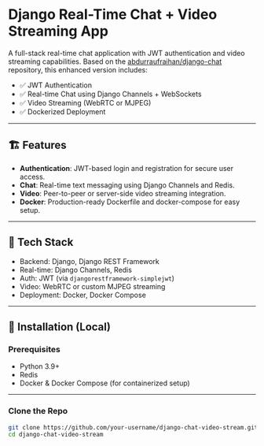 # Django Real-Time Chat + Video Streaming App

A full-stack real-time chat application with JWT authentication and video streaming capabilities. Based on the [abdurraufraihan/django-chat](https://github.com/abdurraufraihan/django-chat) repository, this enhanced version includes:

- ✅ JWT Authentication
- ✅ Real-time Chat using Django Channels + WebSockets
- ✅ Video Streaming (WebRTC or MJPEG)
- ✅ Dockerized Deployment

---

## 🏗️ Features

- **Authentication**: JWT-based login and registration for secure user access.
- **Chat**: Real-time text messaging using Django Channels and Redis.
- **Video**: Peer-to-peer or server-side video streaming integration.
- **Docker**: Production-ready Dockerfile and docker-compose for easy setup.

---

## 🚀 Tech Stack

- Backend: Django, Django REST Framework
- Real-time: Django Channels, Redis
- Auth: JWT (via `djangorestframework-simplejwt`)
- Video: WebRTC or custom MJPEG streaming
- Deployment: Docker, Docker Compose

---

## 🧰 Installation (Local)

### Prerequisites

- Python 3.9+
- Redis
- Docker & Docker Compose (for containerized setup)

---

### Clone the Repo

```bash
git clone https://github.com/your-username/django-chat-video-stream.git
cd django-chat-video-stream
